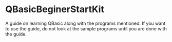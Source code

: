 # QBasicBeginerStartKit
A guide on learning QBasic along with the programs mentioned.
If you want to use the guide, do not look at the sample programs until you are done with the guide.
